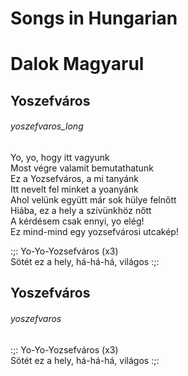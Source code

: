 # Songs in Hungarian                                                                                                                                                                                                  
# Dalok Magyarul                                                                                                                                                                                                                                        
                                                                                                                                                                                                  
## Yoszefváros  
###### yoszefvaros_long  
  
Yo, yo, hogy itt vagyunk  
Most végre valamit bemutathatunk  
Ez a Yozsefváros, a mi tanyánk  
Itt nevelt fel minket a yoanyánk  
Ahol velünk együtt már sok hülye felnőtt  
Hiába, ez a hely a szívünkhöz nőtt  
A kérdésem csak ennyi, yo elég!  
Ez mind-mind egy yozsefvárosi utcakép!  
  
:;: Yo-Yo-Yozsefváros (x3)  
Sötét ez a hely, há-há-há, világos :;:  
  
## Yoszefváros  
###### yoszefvaros  
  
:;: Yo-Yo-Yozsefváros (x3)  
Sötét ez a hely, há-há-há, világos :;:  
  

